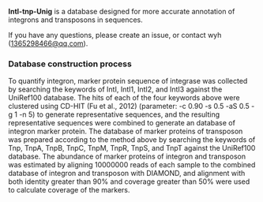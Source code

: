 **Intl-tnp-Unig** is a database designed for more accurate annotation of integrons and transposons in sequences.

If you have any questions, please create an issue, or contact wyh (1365298466@qq.com).

### **Database construction process**
To quantify integron, marker protein sequence of integrase was collected by searching the keywords of IntI, IntI1, IntI2, and IntI3 against the UniRef100 database. The hits of each of the four keywords above were clustered using CD-HIT (Fu et al., 2012) (parameter: -c 0.90 -s 0.5 -aS 0.5 -g 1 -n 5) to generate representative sequences, and the resulting representative sequences were combined to generate an database of integron marker protein. The database of marker proteins of transposon was prepared according to the method above by searching the keywords of Tnp, TnpA, TnpB, TnpC, TnpM, TnpR, TnpS, and TnpT against the UniRef100 database. The abundance of marker proteins of integron and transposon was estimated by aligning 10000000 reads of each sample to the combined database of integron and transposon with DIAMOND, and alignment with both identity greater than 90% and coverage greater than 50% were used to calculate coverage of the markers.


